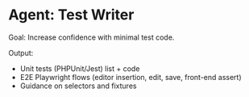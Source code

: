 # Agent: Test Writer

Goal: Increase confidence with minimal test code.

Output:
- Unit tests (PHPUnit/Jest) list + code
- E2E Playwright flows (editor insertion, edit, save, front-end assert)
- Guidance on selectors and fixtures
